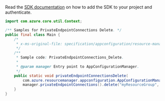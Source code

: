 Read the [SDK documentation](https://github.com/Azure/azure-sdk-for-java/blob/azure-resourcemanager-appconfiguration_1.0.0-beta.4/sdk/appconfiguration/azure-resourcemanager-appconfiguration/README.md) on how to add the SDK to your project and authenticate.

```java
import com.azure.core.util.Context;

/** Samples for PrivateEndpointConnections Delete. */
public final class Main {
    /*
     * x-ms-original-file: specification/appconfiguration/resource-manager/Microsoft.AppConfiguration/preview/2021-10-01-preview/examples/ConfigurationStoresDeletePrivateEndpointConnection.json
     */
    /**
     * Sample code: PrivateEndpointConnections_Delete.
     *
     * @param manager Entry point to AppConfigurationManager.
     */
    public static void privateEndpointConnectionsDelete(
        com.azure.resourcemanager.appconfiguration.AppConfigurationManager manager) {
        manager.privateEndpointConnections().delete("myResourceGroup", "contoso", "myConnection", Context.NONE);
    }
}
```
